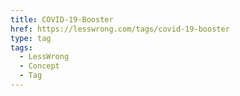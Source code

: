 ```yaml
---
title: COVID-19-Booster
href: https://lesswrong.com/tags/covid-19-booster
type: tag
tags:
  - LessWrong
  - Concept
  - Tag
---
```


